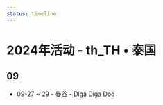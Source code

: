 ```yaml
---
status: timeline
---
```


# 2024年活动 - th_TH • 泰国

## 09

- 09-27 ~ 29 - [曼谷](Bangkok.md) - [Diga Diga Doo](diga-diga-doo.md)

